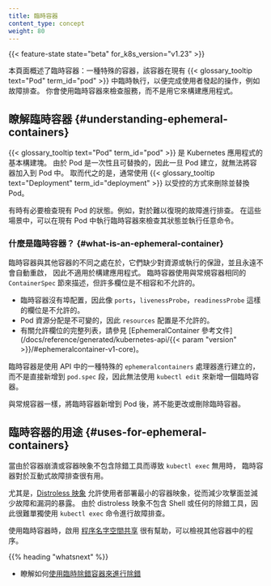 ```yaml
---
title: 臨時容器
content_type: concept
weight: 80
---
```


<!--
title: Ephemeral Containers
content_type: concept
weight: 80
-->

<!-- overview -->

{{< feature-state state="beta" for_k8s_version="v1.23" >}}

<!--
This page provides an overview of ephemeral containers: a special type of container
that runs temporarily in an existing {{< glossary_tooltip term_id="pod" >}} to
accomplish user-initiated actions such as troubleshooting. You use ephemeral
containers to inspect services rather than to build applications.
-->
本頁面概述了臨時容器：一種特殊的容器，該容器在現有
{{< glossary_tooltip text="Pod" term_id="pod" >}}
中臨時執行，以便完成使用者發起的操作，例如故障排查。
你會使用臨時容器來檢查服務，而不是用它來構建應用程式。

<!-- body -->

<!--
## Understanding ephemeral containers

{{< glossary_tooltip text="Pods" term_id="pod" >}} are the fundamental building
block of Kubernetes applications. Since Pods are intended to be disposable and
replaceable, you cannot add a container to a Pod once it has been created.
Instead, you usually delete and replace Pods in a controlled fashion using
{{< glossary_tooltip text="deployments" term_id="deployment" >}}.
-->
## 瞭解臨時容器   {#understanding-ephemeral-containers}

{{< glossary_tooltip text="Pod" term_id="pod" >}} 是 Kubernetes 應用程式的基本構建塊。
由於 Pod 是一次性且可替換的，因此一旦 Pod 建立，就無法將容器加入到 Pod 中。
取而代之的是，通常使用 {{< glossary_tooltip text="Deployment" term_id="deployment" >}}
以受控的方式來刪除並替換 Pod。

<!--
Sometimes it's necessary to inspect the state of an existing Pod, however, for
example to troubleshoot a hard-to-reproduce bug. In these cases you can run
an ephemeral container in an existing Pod to inspect its state and run
arbitrary commands.
-->
有時有必要檢查現有 Pod 的狀態。例如，對於難以復現的故障進行排查。
在這些場景中，可以在現有 Pod 中執行臨時容器來檢查其狀態並執行任意命令。

<!--
### What is an ephemeral container?

Ephemeral containers differ from other containers in that they lack guarantees
for resources or execution, and they will never be automatically restarted, so
they are not appropriate for building applications.  Ephemeral containers are
described using the same `ContainerSpec` as regular containers, but many fields
are incompatible and disallowed for ephemeral containers.
-->
### 什麼是臨時容器？    {#what-is-an-ephemeral-container}

臨時容器與其他容器的不同之處在於，它們缺少對資源或執行的保證，並且永遠不會自動重啟，
因此不適用於構建應用程式。
臨時容器使用與常規容器相同的 `ContainerSpec` 節來描述，但許多欄位是不相容和不允許的。

<!--
- Ephemeral containers may not have ports, so fields such as `ports`,
  `livenessProbe`, `readinessProbe` are disallowed.
- Pod resource allocations are immutable, so setting `resources` is disallowed.
- For a complete list of allowed fields, see the [EphemeralContainer reference
  documentation](/docs/reference/generated/kubernetes-api/{{< param "version" >}}/#ephemeralcontainer-v1-core).
-->
- 臨時容器沒有埠配置，因此像 `ports`，`livenessProbe`，`readinessProbe`
  這樣的欄位是不允許的。
- Pod 資源分配是不可變的，因此 `resources` 配置是不允許的。
- 有關允許欄位的完整列表，請參見
  [EphemeralContainer 參考文件](/docs/reference/generated/kubernetes-api/{{< param "version" >}}/#ephemeralcontainer-v1-core)。

<!--
Ephemeral containers are created using a special `ephemeralcontainers` handler
in the API rather than by adding them directly to `pod.spec`, so it's not
possible to add an ephemeral container using `kubectl edit`.
-->
臨時容器是使用 API 中的一種特殊的 `ephemeralcontainers` 處理器進行建立的，
而不是直接新增到 `pod.spec` 段，因此無法使用 `kubectl edit` 來新增一個臨時容器。

<!--
Like regular containers, you may not change or remove an ephemeral container
after you have added it to a Pod.
-->
與常規容器一樣，將臨時容器新增到 Pod 後，將不能更改或刪除臨時容器。

<!--
## Uses for ephemeral containers

Ephemeral containers are useful for interactive troubleshooting when `kubectl
exec` is insufficient because a container has crashed or a container image
doesn't include debugging utilities.
-->
## 臨時容器的用途   {#uses-for-ephemeral-containers}

當由於容器崩潰或容器映象不包含除錯工具而導致 `kubectl exec` 無用時，
臨時容器對於互動式故障排查很有用。

<!--
In particular, [distroless images](https://github.com/GoogleContainerTools/distroless)
enable you to deploy minimal container images that reduce attack surface
and exposure to bugs and vulnerabilities. Since distroless images do not include a
shell or any debugging utilities, it's difficult to troubleshoot distroless
images using `kubectl exec` alone.
-->
尤其是，[Distroless 映象](https://github.com/GoogleContainerTools/distroless)
允許使用者部署最小的容器映象，從而減少攻擊面並減少故障和漏洞的暴露。
由於 distroless 映象不包含 Shell 或任何的除錯工具，因此很難單獨使用
`kubectl exec` 命令進行故障排查。

<!--
When using ephemeral containers, it's helpful to enable [process namespace
sharing](/docs/tasks/configure-pod-container/share-process-namespace/) so
you can view processes in other containers.
-->
使用臨時容器時，啟用
[程序名字空間共享](/zh-cn/docs/tasks/configure-pod-container/share-process-namespace/)
很有幫助，可以檢視其他容器中的程序。

{{% heading "whatsnext" %}}
<!--
* Learn how to [debug pods using ephemeral containers](/docs/tasks/debug/debug-application/debug-running-pod/#ephemeral-container).
-->
* 瞭解如何[使用臨時除錯容器來進行除錯](/zh-cn/docs/tasks/debug/debug-application/debug-running-pod/#ephemeral-container)
